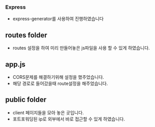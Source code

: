 ### Express
* express-generator를 사용하여 진행하였습니다

## routes folder
* routes 설정을 하여 미리 만들어놓은 js파일을 사용 할 수 있게 하였습니다.

## app.js
* CORS문제를 해결하기위해 설정을 했주었습니다.
* 해당 경로로 들어갔을때 route설정을 해주었습니다.

## public folder
* client 페이지들을 모아 놓은 곳입니다.
* 포트포워딩된 ip로 외부에서 바로 접근할 수 있게 하였습니다.

